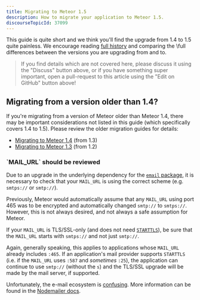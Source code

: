 ```yaml
---
title: Migrating to Meteor 1.5
description: How to migrate your application to Meteor 1.5.
discourseTopicId: 37099
---
```


This guide is quite short and we think you'll find the upgrade from 1.4 to 1.5 quite painless.  We encourage reading [full history](http://docs.meteor.com/changelog.html) and comparing the \full differences between the versions you are upgrading from and to.

> If you find details which are not covered here, please discuss it using the "Discuss" button above, or if you have something super important, open a pull-request to this article using the "Edit on GitHub" button above!

<h2 id="older-versions">Migrating from a version older than 1.4?</h2>

If you're migrating from a version of Meteor older than Meteor 1.4, there may be important considerations not listed in this guide (which specifically covers 1.4 to 1.5).  Please review the older migration guides for details:

* [Migrating to Meteor 1.4](1.4-migration.html) (from 1.3)
* [Migrating to Meteor 1.3](1.3-migration.html) (from 1.2)

<h3 id="mail-url">`MAIL_URL` should be reviewed</h3>

Due to an upgrade in the underlying dependency for the [`email` package](http://docs.meteor.com/api/email.html), it is necessary to check that your `MAIL_URL` is using the correct scheme (e.g. `smtps://` or `smtp://`).

Previously, Meteor would automatically assume that any `MAIL_URL` using port 465 was to be encrypted and automatically changed `smtp://` to `smtps://`.  However, this is not always desired, and not always a safe assumption for Meteor.

If your `MAIL_URL` is TLS/SSL-only (and does not need [`STARTTLS`](https://en.wikipedia.org/wiki/Opportunistic_TLS)), be sure that the `MAIL_URL` starts with `smtps://` and not just `smtp://`.

Again, generally speaking, this applies to applications whose `MAIL_URL` already includes `:465`.  If an application's mail provider supports `STARTTLS` (i.e. if the `MAIL_URL`  uses `:587` and _sometimes_ `:25`), the application can continue to use `smtp://` (without the `s`) and the TLS/SSL upgrade will be made by the mail server, if supported.

Unfortunately, the e-mail ecosystem is [confusing](http://busylog.net/smtp-tls-ssl-25-465-587/).  More information can be found in the [Nodemailer docs](https://nodemailer.com/smtp/).
